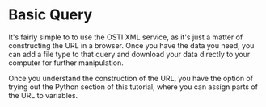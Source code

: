 # Basic Query

It's fairly simple to to use the OSTI XML service, as it's just a matter of constructing the URL in a browser. Once you have the data you need, you can add a file type to that query and download your data directly to your computer for further manipulation. 

Once you understand the construction of the URL, you have the option of trying out the Python section of this tutorial, where you can assign parts of the URL to variables. 

